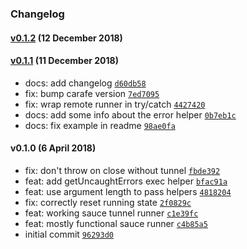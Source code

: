 ### Changelog

#### [v0.1.2](https://github.com/w33ble/horsey-sauce/compare/v0.1.1...v0.1.2) (12 December 2018)

#### [v0.1.1](https://github.com/w33ble/horsey-sauce/compare/v0.1.0...v0.1.1) (11 December 2018)
- docs: add changelog [`d60db58`](https://github.com/w33ble/horsey-sauce/commit/d60db5884dd06be9c8afe8ae6de10e53784432eb)
- fix: bump carafe version [`7ed7095`](https://github.com/w33ble/horsey-sauce/commit/7ed7095ef3b68b2175f70ac0fb964ed644f2ee4c)
- fix: wrap remote runner in try/catch [`4427420`](https://github.com/w33ble/horsey-sauce/commit/4427420f78fc5445a4c00c721f8d63611666eef7)
- docs: add some info about the error helper [`0b7eb1c`](https://github.com/w33ble/horsey-sauce/commit/0b7eb1c27eafd863bc8e479be1ed3362af495bab)
- docs: fix example in readme [`98ae0fa`](https://github.com/w33ble/horsey-sauce/commit/98ae0fa9cd847d9596f3e3a418f538fcf58531c5)

#### v0.1.0 (6 April 2018)
- fix: don&#x27;t throw on close without tunnel [`fbde392`](https://github.com/w33ble/horsey-sauce/commit/fbde392b56b7ce6dbc0a4f10bef11575f41055a8)
- feat: add getUncaughtErrors exec helper [`bfac91a`](https://github.com/w33ble/horsey-sauce/commit/bfac91ae03a9a64d79cce753a09e1e7c8c9e1bb4)
- feat: use argument length to pass helpers [`4818204`](https://github.com/w33ble/horsey-sauce/commit/48182040a532d409a89dd6c68045b0bda95e6317)
- fix: correctly reset running state [`2f0829c`](https://github.com/w33ble/horsey-sauce/commit/2f0829c6280d5de654226ea0dc20af995d1a10d7)
- feat: working sauce tunnel runner [`c1e39fc`](https://github.com/w33ble/horsey-sauce/commit/c1e39fc15f8c02e8de77b4b7ee3d13f00c1de926)
- feat: mostly functional sauce runner [`c4b85a5`](https://github.com/w33ble/horsey-sauce/commit/c4b85a5ae6978826641d10b04d9013de770a659e)
- initial commit [`96293d0`](https://github.com/w33ble/horsey-sauce/commit/96293d081176e91e57d0beae62d7be6a020c6d88)
